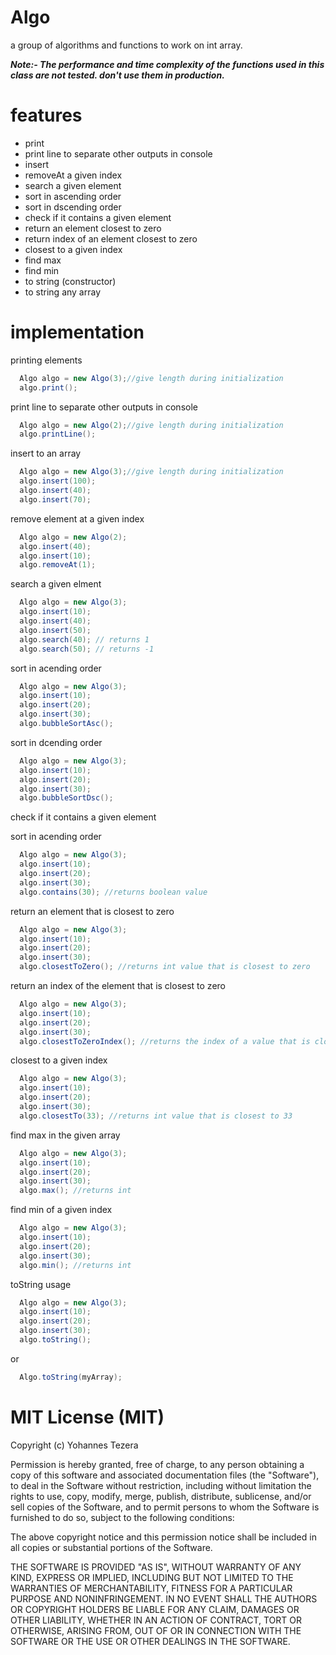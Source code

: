 # Algo
a group of algorithms and functions to work on int array.

***Note:- The performance and time complexity of the 
functions used in this class are not tested. don't use them in production.***

# features
  - print
  - print line to separate other outputs in console
  - insert
  - removeAt a given index
  - search a given element
  - sort in ascending order
  - sort in dscending order
  - check if it contains a given element
  - return an element closest to zero
  - return index of an element closest to zero
  - closest to a given index
  - find max 
  - find min
  - to string (constructor)
  - to string any array

# implementation

printing elements

```java
  Algo algo = new Algo(3);//give length during initialization
  algo.print();
```
print line to separate other outputs in console

```java
  Algo algo = new Algo(2);//give length during initialization
  algo.printLine();
```
insert to an array

```java
  Algo algo = new Algo(3);//give length during initialization
  algo.insert(100);
  algo.insert(40);
  algo.insert(70);
```
remove element at a given index

```java
  Algo algo = new Algo(2);
  algo.insert(40);
  algo.insert(10);
  algo.removeAt(1);
```

search a given elment

```java
  Algo algo = new Algo(3);
  algo.insert(10);
  algo.insert(40);
  algo.insert(50);
  algo.search(40); // returns 1
  algo.search(50); // returns -1
```

sort in acending order

```java
  Algo algo = new Algo(3);
  algo.insert(10);
  algo.insert(20);
  algo.insert(30);
  algo.bubbleSortAsc();
```


sort in dcending order

```java
  Algo algo = new Algo(3);
  algo.insert(10);
  algo.insert(20);
  algo.insert(30);
  algo.bubbleSortDsc();
```
check if it contains a given element


sort in acending order

```java
  Algo algo = new Algo(3);
  algo.insert(10);
  algo.insert(20);
  algo.insert(30);
  algo.contains(30); //returns boolean value
```
return an element that is closest to zero

```java
  Algo algo = new Algo(3);
  algo.insert(10);
  algo.insert(20);
  algo.insert(30);
  algo.closestToZero(); //returns int value that is closest to zero
```
return an index of the element that is closest to zero

```java
  Algo algo = new Algo(3);
  algo.insert(10);
  algo.insert(20);
  algo.insert(30);
  algo.closestToZeroIndex(); //returns the index of a value that is closest to zero
```
closest to a given index

```java
  Algo algo = new Algo(3);
  algo.insert(10);
  algo.insert(20);
  algo.insert(30);
  algo.closestTo(33); //returns int value that is closest to 33
```

find max in the given array

```java
  Algo algo = new Algo(3);
  algo.insert(10);
  algo.insert(20);
  algo.insert(30);
  algo.max(); //returns int
```
find min of a given index

```java
  Algo algo = new Algo(3);
  algo.insert(10);
  algo.insert(20);
  algo.insert(30);
  algo.min(); //returns int
```
toString usage

```java
  Algo algo = new Algo(3);
  algo.insert(10);
  algo.insert(20);
  algo.insert(30);
  algo.toString();
```
or
```java
  Algo.toString(myArray);
```

# MIT License (MIT)

Copyright (c) Yohannes Tezera

Permission is hereby granted, free of charge, to any person obtaining a copy of this software and associated documentation files (the "Software"), to deal in the Software without restriction, including without limitation the rights to use, copy, modify, merge, publish, distribute, sublicense, and/or sell copies of the Software, and to permit persons to whom the Software is furnished to do so, subject to the following conditions:

The above copyright notice and this permission notice shall be included in all copies or substantial portions of the Software.

THE SOFTWARE IS PROVIDED "AS IS", WITHOUT WARRANTY OF ANY KIND, EXPRESS OR IMPLIED, INCLUDING BUT NOT LIMITED TO THE WARRANTIES OF MERCHANTABILITY, FITNESS FOR A PARTICULAR PURPOSE AND NONINFRINGEMENT. IN NO EVENT SHALL THE AUTHORS OR COPYRIGHT HOLDERS BE LIABLE FOR ANY CLAIM, DAMAGES OR OTHER LIABILITY, WHETHER IN AN ACTION OF CONTRACT, TORT OR OTHERWISE, ARISING FROM, OUT OF OR IN CONNECTION WITH THE SOFTWARE OR THE USE OR OTHER DEALINGS IN THE SOFTWARE.

